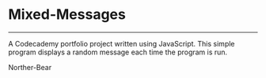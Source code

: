# Mixed-Messages
---
A Codecademy portfolio project written using JavaScript. This simple program
displays a random message each time the program is run.

Norther-Bear